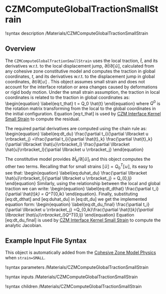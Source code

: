 # CZMComputeGlobalTractionSmallStrain

!syntax description /Materials/CZMComputeGlobalTractionSmallStrain

## Overview

The `CZMComputeGlobalTractionSmallStrain` uses the local traction, $\hat{t}$, and its derivatives w.r.t. to the local displacement  jump, $\partial \hat{t} / \partial \llbracket \hat{u} \rrbracket$, calculated from any cohesive zone constitutive model and computes the traction in global coordinates, $t$, and its derivatives w.r.t. to the displacement jump in global coordinates, $\partial t / \partial \llbracket u \rrbracket$ . This object assumes small strain and does not account for the interface rotation or area changes caused by deformations or rigid body motion.
Under the small strain assumption, the traction in local coordinates is related to the traction in global coordinates as:
\begin{equation} \label{eq:t_that}
t = Q_0 \hat{t}
\end{equation}
where $Q^0$ is the rotation matrix transforming from the local to the global coordinates in the initial configuration.
Equation [eq:t_that] is used by [CZM Interface Kernel Small Strain](CZMInterfaceKernelSmallStrain.md) to compute the residual.

The required partial derivatives are computed using the chain rule as:
\begin{equation} \label{eq:dt_du}
\frac{\partial t_i}{\partial \llbracket u \rrbracket_j} =\frac{\partial t_i}{\partial \hat{t}_k} \frac{\partial \hat{t}_k}{\partial \llbracket \hat{u}\rrbracket_l} \frac{\partial \llbracket \hat{u}\rrbracket_l}{\partial \llbracket u \rrbracket_j}
\end{equation}

The constitutive model provides $\partial \hat{t}_k / \partial \llbracket \hat{u}\rrbracket_l$ and this object computes the other two terms.
Recalling that for small strains $\llbracket \hat{u}  \rrbracket = Q^T_0 \llbracket u \rrbracket$, its easy to see that:
\begin{equation} \label{eq:duhat_du}
\frac{\partial \llbracket \hat{u}\rrbracket_l}{\partial \llbracket u \rrbracket_j} = Q_{0,lj}
\end{equation}
Similarly, using the relationship between the local and global traction we can write:
\begin{equation} \label{eq:dt_dthat}
\frac{\partial t_i}{\partial \hat{t}_k} = Q^T_{0,ik}
\end{equation}.
Finally, substituting [eq:dt_dthat] and [eq:duhat_du] in [eq:dt_du] we get the implemented equation form:
\begin{equation} \label{eq:dt_du_final}
\frac{\partial t_i}{\partial \llbracket u \rrbracket_j} =Q_{0,ik}\frac{\partial \hat{t}_k}{\partial \llbracket \hat{u}\rrbracket_l}Q^T_{0,lj}
\end{equation}
Equation [eq:dt_du_final] is used by [CZM Interface Kernel Small Strain](CZMInterfaceKernelSmallStrain.md) to compute the analytic Jacobian.

## Example Input File Syntax

This object is automatically added from the [Cohesive Zone Model Physics](CohesiveZoneModel/index.md) when `strain=SMALL`.

!syntax parameters /Materials/CZMComputeGlobalTractionSmallStrain

!syntax inputs /Materials/CZMComputeGlobalTractionSmallStrain

!syntax children /Materials/CZMComputeGlobalTractionSmallStrain
